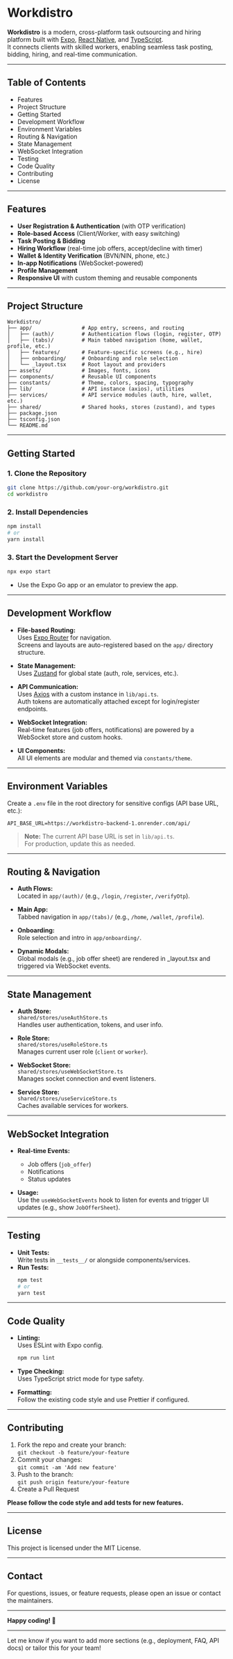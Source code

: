 
# Workdistro

**Workdistro** is a modern, cross-platform task outsourcing and hiring platform built with [Expo](https://expo.dev), [React Native](https://reactnative.dev/), and [TypeScript](https://www.typescriptlang.org/).  
It connects clients with skilled workers, enabling seamless task posting, bidding, hiring, and real-time communication.

---

## Table of Contents

- Features
- Project Structure
- Getting Started
- Development Workflow
- Environment Variables
- Routing & Navigation
- State Management
- WebSocket Integration
- Testing
- Code Quality
- Contributing
- License

---

## Features

- **User Registration & Authentication** (with OTP verification)
- **Role-based Access** (Client/Worker, with easy switching)
- **Task Posting & Bidding**
- **Hiring Workflow** (real-time job offers, accept/decline with timer)
- **Wallet & Identity Verification** (BVN/NIN, phone, etc.)
- **In-app Notifications** (WebSocket-powered)
- **Profile Management**
- **Responsive UI** with custom theming and reusable components

---

## Project Structure

```
Workdistro/
├── app/                # App entry, screens, and routing
│   ├── (auth)/         # Authentication flows (login, register, OTP)
│   ├── (tabs)/         # Main tabbed navigation (home, wallet, profile, etc.)
│   ├── features/       # Feature-specific screens (e.g., hire)
│   ├── onboarding/     # Onboarding and role selection
│   └── _layout.tsx     # Root layout and providers
├── assets/             # Images, fonts, icons
├── components/         # Reusable UI components
├── constants/          # Theme, colors, spacing, typography
├── lib/                # API instance (axios), utilities
├── services/           # API service modules (auth, hire, wallet, etc.)
├── shared/             # Shared hooks, stores (zustand), and types
├── package.json
├── tsconfig.json
└── README.md
```

---

## Getting Started

### 1. **Clone the Repository**

```bash
git clone https://github.com/your-org/workdistro.git
cd workdistro
```

### 2. **Install Dependencies**

```bash
npm install
# or
yarn install
```

### 3. **Start the Development Server**

```bash
npx expo start
```

- Use the Expo Go app or an emulator to preview the app.

---

## Development Workflow

- **File-based Routing:**  
  Uses [Expo Router](https://docs.expo.dev/router/introduction/) for navigation.  
  Screens and layouts are auto-registered based on the `app/` directory structure.

- **State Management:**  
  Uses [Zustand](https://docs.pmnd.rs/zustand/getting-started/introduction) for global state (auth, role, services, etc.).

- **API Communication:**  
  Uses [Axios](https://axios-http.com/) with a custom instance in `lib/api.ts`.  
  Auth tokens are automatically attached except for login/register endpoints.

- **WebSocket Integration:**  
  Real-time features (job offers, notifications) are powered by a WebSocket store and custom hooks.

- **UI Components:**  
  All UI elements are modular and themed via `constants/theme`.

---

## Environment Variables

Create a `.env` file in the root directory for sensitive configs (API base URL, etc.):

```
API_BASE_URL=https://workdistro-backend-1.onrender.com/api/
```

> **Note:** The current API base URL is set in `lib/api.ts`.  
> For production, update this as needed.

---

## Routing & Navigation

- **Auth Flows:**  
  Located in `app/(auth)/` (e.g., `/login`, `/register`, `/verifyOtp`).

- **Main App:**  
  Tabbed navigation in `app/(tabs)/` (e.g., `/home`, `/wallet`, `/profile`).

- **Onboarding:**  
  Role selection and intro in `app/onboarding/`.

- **Dynamic Modals:**  
  Global modals (e.g., job offer sheet) are rendered in _layout.tsx and triggered via WebSocket events.

---

## State Management

- **Auth Store:**  
  `shared/stores/useAuthStore.ts`  
  Handles user authentication, tokens, and user info.

- **Role Store:**  
  `shared/stores/useRoleStore.ts`  
  Manages current user role (`client` or `worker`).

- **WebSocket Store:**  
  `shared/stores/useWebSocketStore.ts`  
  Manages socket connection and event listeners.

- **Service Store:**  
  `shared/stores/useServiceStore.ts`  
  Caches available services for workers.

---

## WebSocket Integration

- **Real-time Events:**  
  - Job offers (`job_offer`)
  - Notifications
  - Status updates

- **Usage:**  
  Use the `useWebSocketEvents` hook to listen for events and trigger UI updates (e.g., show `JobOfferSheet`).

---

## Testing

- **Unit Tests:**  
  Write tests in `__tests__/` or alongside components/services.
- **Run Tests:**
  ```bash
  npm test
  # or
  yarn test
  ```

---

## Code Quality

- **Linting:**  
  Uses ESLint with Expo config.
  ```bash
  npm run lint
  ```
- **Type Checking:**  
  Uses TypeScript strict mode for type safety.

- **Formatting:**  
  Follow the existing code style and use Prettier if configured.

---

## Contributing

1. Fork the repo and create your branch:  
   `git checkout -b feature/your-feature`
2. Commit your changes:  
   `git commit -am 'Add new feature'`
3. Push to the branch:  
   `git push origin feature/your-feature`
4. Create a Pull Request

**Please follow the code style and add tests for new features.**

---

## License

This project is licensed under the MIT License.

---

## Contact

For questions, issues, or feature requests, please open an issue or contact the maintainers.

---

**Happy coding! 🚀**

---

Let me know if you want to add more sections (e.g., deployment, FAQ, API docs) or tailor this for your team!